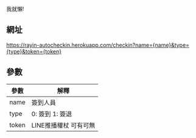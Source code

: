 我就懶!

## 網址
https://rayin-autocheckin.herokuapp.com/checkin?name={name}&type={type}&token={token}

## 參數

| 參數  | 解釋 |
| ----- | ----------- |
| name  | 簽到人員    |
| type  | 0: 簽到 1: 簽退 |
| token | LINE推播權杖 可有可無 |